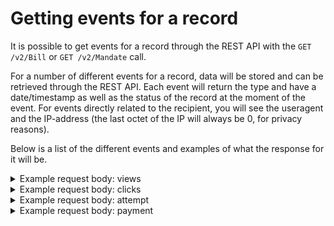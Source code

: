# Getting events for a record
It is possible to get events for a record through the REST API with the `GET /v2/Bill` or `GET /v2/Mandate` call.

For a number of different events for a record, data will be stored and can be retrieved through the REST API. Each event will return the type and have a date/timestamp as well as the status of the record at the moment of the event.
For events directly related to the recipient, you will see the useragent and the IP-address (the last octet of the IP will always be 0, for privacy reasons).

Below is a list of the different events and examples of what the response for it will be.

<details>
<summary>Example request body: views</summary>

When an email is sent to a user and the user opens the email, this will be registered as a view.
```json
{
	"Type": "View",
	"UserAgent": "Mozilla/5.0 (compatible; MSIE 10.0; Windows NT 10.0; WOW64; Trident/7.0; Microsoft Outlook 16.0.11328; ms-office; MSOffice 16)",
	"DateTime": "2019-07-03T08:29:05.167Z",
	"Ip": "123.123.123.0",
	"Status": "Open"
}
```
</details>
<details>
<summary>Example request body: clicks</summary>

When a user visits the transaction page (through clicking the link in the email or sms or other medium) it will be registered as a click.
```json
{
	"Type": "Click",
	"UserAgent": "Mozilla/5.0 (Windows NT 10.0; Win64; x64) AppleWebKit/537.36 (KHTML, like Gecko) Chrome/75.0.3770.100 Safari/537.36",
	"DateTime": "2019-07-03T08:29:55.287Z",
	"Ip": "123.123.123.0",
	"Status": "Open"
}
```
</details>
<details>
<summary>Example request body: attempt</summary>

When a user clicks the 'Pay Now' button on the transaction page (after selecting the payment method) it will be registered as an attempt.
```json
{
	"Type": "Attempt",
	"UserAgent": "Mozilla/5.0 (Windows NT 10.0; Win64; x64) AppleWebKit/537.36 (KHTML, like Gecko) Chrome/75.0.3770.100 Safari/537.36",
	"DateTime": "2019-07-03T08:30:28.377Z",
	"PaymentMethodId": "c7a8c460-e5e1-404e-a8c4-7fe5b27b48f2",
	"PaymentMethodName": "Direct",
	"SubPaymentMethodId": "INGBNL2A",
	"Ip": "123.123.123.0",
	"Status": "Open"
}
```
</details>
<details>
<summary>Example request body: payment</summary>

When a transaction is succesfully finished, it will be registered as a payment.
```json
{
	"Type": "Payment",
	"DateTime": "2019-07-03T08:30:35.227Z",
	"PaymentMethodId": "c7a8c460-e5e1-404e-a8c4-7fe5b27b48f2",
	"PaymentMethodName": "Direct",
	"SubPaymentMethodId": "INGBNL2A",
	"Status": "Paid"
}
```
</details>
